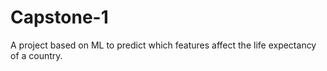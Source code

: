 # Capstone-1
A project based on ML to predict which features affect the life expectancy of a country.
